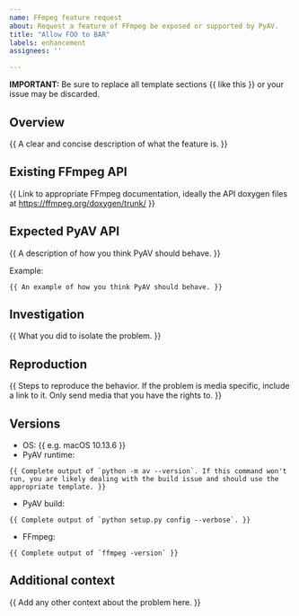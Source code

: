 ```yaml
---
name: FFmpeg feature request
about: Request a feature of FFmpeg be exposed or supported by PyAV.
title: "Allow FOO to BAR"
labels: enhancement
assignees: ''

---
```


**IMPORTANT:** Be sure to replace all template sections {{ like this }} or your issue may be discarded.


## Overview

{{ A clear and concise description of what the feature is. }}


## Existing FFmpeg API

{{ Link to appropriate FFmpeg documentation, ideally the API doxygen files at https://ffmpeg.org/doxygen/trunk/ }}


## Expected PyAV API

{{ A description of how you think PyAV should behave. }}

Example:
```
{{ An example of how you think PyAV should behave. }}
```


## Investigation

{{ What you did to isolate the problem. }}


## Reproduction

{{ Steps to reproduce the behavior. If the problem is media specific, include a link to it. Only send media that you have the rights to. }}


## Versions

- OS: {{ e.g. macOS 10.13.6 }}
- PyAV runtime:
```
{{ Complete output of `python -m av --version`. If this command won't run, you are likely dealing with the build issue and should use the appropriate template. }}
```
- PyAV build:
```
{{ Complete output of `python setup.py config --verbose`. }}
```
- FFmpeg:
```
{{ Complete output of `ffmpeg -version` }}
```


## Additional context

{{ Add any other context about the problem here. }}
